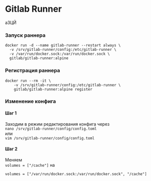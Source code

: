 # Gitlab Runner
aЗЦЙ
### Запуск раннера
```
docker run -d --name gitlab-runner --restart always \
  -v /srv/gitlab-runner/config:/etc/gitlab-runner \
  -v /var/run/docker.sock:/var/run/docker.sock \
  gitlab/gitlab-runner:alpine
```

### Регистрация раннера
```
docker run --rm -it \
    -v /srv/gitlab-runner/config:/etc/gitlab-runner \
    gitlab/gitlab-runner:alpine register
```

### Изменение конфига
#### Шаг 1
Заходим в режим редактирования конфига через        
`nano /srv/gitlab-runner/config/config.toml`        
или     
`vim /srv/gitlab-runner/config/config.toml`

#### Шаг 2 
Меняем      
`volumes = ["/cache"]` на       
```
volumes = ["/var/run/docker.sock:/var/run/docker.sock", "/cache"]
```
